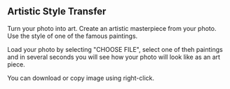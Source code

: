 ## Artistic Style Transfer

Turn your photo into art. Create an artistic masterpiece from your photo. Use the style of one of the famous paintings.

Load your photo by selecting  "CHOOSE FILE", select one of theh paintings and in several seconds you will see how your photo will look like as an art piece.

You can download or copy image using right-click.